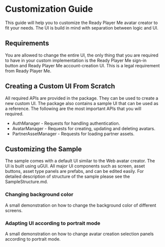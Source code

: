 # Customization Guide

This guide will help you to customize the Ready Player Me avatar creator to fit your needs. The UI is build in mind with separation between logic and UI.

## Requirements
You are allowed to change the entire UI, the only thing that you are required to have in your custom implementation is the Ready Player Me sign-in button and Ready Player Me account-creation UI. This is a legal requirement from Ready Player Me.

## Creating a Custom UI From Scratch

All required APIs are provided in the package. They can be used to create a new custom UI. The package also contains a sample UI that can be used as a reference. The following are the most important APIs that you will required.
- AuthManager - Requests for handling authentication.
- AvatarManager - Requests for creating, updating and deleting avatars.
- PartnerAssetManager - Requests for loading partner assets.

## Customizing the Sample

 The sample comes with a default UI similar to the Web avatar creator. The UI is built using uGUI. All major UI components such as screen, asset buttons, asset type panels are prefabs, and can be edited easily. For detailed description of structure of the sample please see the SampleStructure.md.

### Changing background color
A small demonstration on how to change the background color of different screens. 

### Adapting UI according to portrait mode
A small demonstration on how to change avatar creation selection panels according to portrait mode.

